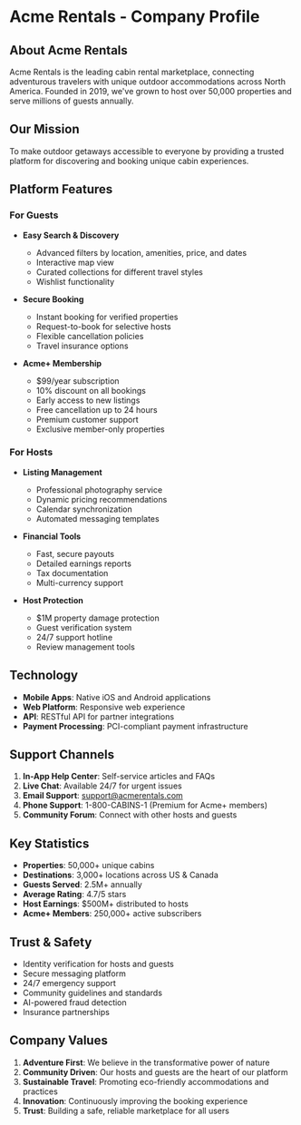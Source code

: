 # Acme Rentals - Company Profile

## About Acme Rentals

Acme Rentals is the leading cabin rental marketplace, connecting adventurous travelers with unique outdoor accommodations across North America. Founded in 2019, we've grown to host over 50,000 properties and serve millions of guests annually.

## Our Mission

To make outdoor getaways accessible to everyone by providing a trusted platform for discovering and booking unique cabin experiences.

## Platform Features

### For Guests

- **Easy Search & Discovery**
  - Advanced filters by location, amenities, price, and dates
  - Interactive map view
  - Curated collections for different travel styles
  - Wishlist functionality

- **Secure Booking**
  - Instant booking for verified properties
  - Request-to-book for selective hosts
  - Flexible cancellation policies
  - Travel insurance options

- **Acme+ Membership**
  - $99/year subscription
  - 10% discount on all bookings
  - Early access to new listings
  - Free cancellation up to 24 hours
  - Premium customer support
  - Exclusive member-only properties

### For Hosts

- **Listing Management**
  - Professional photography service
  - Dynamic pricing recommendations
  - Calendar synchronization
  - Automated messaging templates

- **Financial Tools**
  - Fast, secure payouts
  - Detailed earnings reports
  - Tax documentation
  - Multi-currency support

- **Host Protection**
  - $1M property damage protection
  - Guest verification system
  - 24/7 support hotline
  - Review management tools

## Technology

- **Mobile Apps**: Native iOS and Android applications
- **Web Platform**: Responsive web experience
- **API**: RESTful API for partner integrations
- **Payment Processing**: PCI-compliant payment infrastructure

## Support Channels

1. **In-App Help Center**: Self-service articles and FAQs
2. **Live Chat**: Available 24/7 for urgent issues
3. **Email Support**: support@acmerentals.com
4. **Phone Support**: 1-800-CABINS-1 (Premium for Acme+ members)
5. **Community Forum**: Connect with other hosts and guests

## Key Statistics

- **Properties**: 50,000+ unique cabins
- **Destinations**: 3,000+ locations across US & Canada
- **Guests Served**: 2.5M+ annually
- **Average Rating**: 4.7/5 stars
- **Host Earnings**: $500M+ distributed to hosts
- **Acme+ Members**: 250,000+ active subscribers

## Trust & Safety

- Identity verification for hosts and guests
- Secure messaging platform
- 24/7 emergency support
- Community guidelines and standards
- AI-powered fraud detection
- Insurance partnerships

## Company Values

1. **Adventure First**: We believe in the transformative power of nature
2. **Community Driven**: Our hosts and guests are the heart of our platform
3. **Sustainable Travel**: Promoting eco-friendly accommodations and practices
4. **Innovation**: Continuously improving the booking experience
5. **Trust**: Building a safe, reliable marketplace for all users